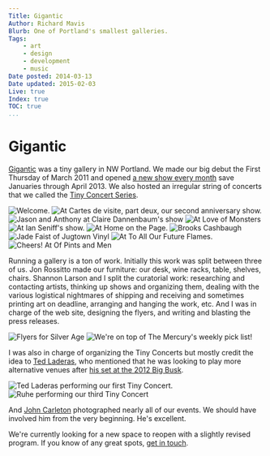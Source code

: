```yaml
---
Title: Gigantic
Author: Richard Mavis
Blurb: One of Portland's smallest galleries.
Tags:
    - art
    - design
    - development
    - music
Date posted: 2014-03-13
Date updated: 2015-02-03
Live: true
Index: true
TOC: true
...
```




# Gigantic

[Gigantic][gig] was a tiny gallery in NW Portland. We made our big debut the First Thursday of March 2011 and opened [a new show every month][shows] save Januaries through April 2013. We also hosted an irregular string of concerts that we called the [Tiny Concert Series][tcs].

<div class="img-block">
  <img class="blockimg" src="/images/gigantic/20120202014502.jpg" alt="Welcome." />
  <img class="blockimg" src="/images/gigantic/20130309212.jpg" alt="At Cartes de visite, part deux, our second anniversary show." />
  <img class="blockimg" src="/images/gigantic/20110707008896.jpg" alt="Jason and Anthony at Claire Dannenbaum's show" />
  <img class="blockimg" src="/images/gigantic/20121004006.jpg" alt="At Love of Monsters" />
  <img class="blockimg" src="/images/gigantic/20120405015418.jpg" alt="At Ian Seniff's show." />
  <img class="blockimg" src="/images/gigantic/20120705016910.jpg" alt="At Home on the Page." />
  <img class="blockimg" src="/images/gigantic/20110901002.jpg" alt="Brooks Cashbaugh" />
  <img class="blockimg" src="/images/gigantic/20120906_23.jpg" alt="Jade Faist of Jugtown Vinyl" />
  <img class="blockimg" src="/images/gigantic/20130404062.jpg" alt="At To All Our Future Flames." />
  <img class="blockimg" src="/images/gigantic/20111006011420.jpg" alt="Cheers! At Of Pints and Men" />
</div>

Running a gallery is a ton of work. Initially this work was split between three of us. Jon Rossitto made our furniture: our desk, wine racks, table, shelves, chairs. Shannon Larson and I split the curatorial work: researching and contacting artists, thinking up shows and organizing them, dealing with the various logistical nightmares of shipping and receiving and sometimes printing art on deadline, arranging and hanging the work, etc. And I was in charge of the web site, designing the flyers, and writing and blasting the press releases.

<div class="img-block">
  <img class="blockimg" src="/images/gigantic/IMG_3134.jpg" alt="Flyers for Silver Age" />
  <img class="blockimg" src="/images/gigantic/ttu-merc.jpg" alt="We're on top of The Mercury's weekly pick list!" />
</div>

I was also in charge of organizing the Tiny Concerts but mostly credit the idea to [Ted Laderas][ooray], who mentioned that he was looking to play more alternative venues after [his set at the 2012 Big Busk][oobb].

<div class="img-block">
  <img class="blockimg" src="/images/gigantic/ted-laderas.jpg" alt="Ted Laderas performing our first Tiny Concert." />
  <img class="blockimg" src="/images/gigantic/IMG_4300.jpg" alt="Ruhe performing our third Tiny Concert" />
</div>

And [John Carleton][jc] photographed nearly all of our events. We should have involved him from the very beginning. He's excellent.

We're currently looking for a new space to reopen with a slightly revised program. If you know of any great spots, [get in touch][email].



[gig]: http://giganticgallery.info/
[shows]: http://giganticgallery.info/past
[tcs]: http://giganticgallery.info/tiny-concert-series/past
[ooray]: http://15people.net/
[oobb]: http://waveguideaudio.bandcamp.com/album/from-street-level-live-at-the-big-busk-7-28-12
[jc]: http://johncarleton.tumblr.com/
[email]: mailto:richard@richardmavis.info
